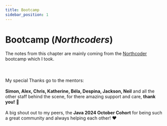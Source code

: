 ```yaml
---
title: Bootcamp
sidebar_position: 1
---
```


# Bootcamp (*Northcoders*)
The notes from this chapter are mainly coming from the [Northcoder](https://northcoders.com/) bootcamp which I took.  
<br/>
<br/>
<br/>
My special Thanks go to the mentors:  
<br/>
**Simon, Alex, Chris, Katherine, Béla, Despina, Jackson, Neil** and all the other staff behind the scene, 
 for there amazing support and care, **thank you!** &#129303;  
<br/>
A big shout out to my peers, the **Java 2024 October Cohort** for being such a great community and always helping each other! &#10084;

